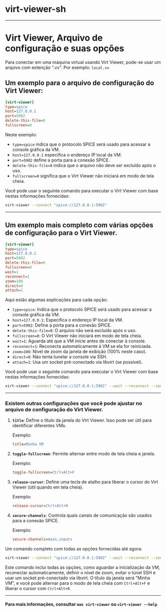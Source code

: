# virt-viewer-sh
___
# Virt Viewer, Arquivo de configuração e suas opções

Para conectar em uma máquina virtual usando Virt Viewer, pode-se usar um arquivo com extenção ".vv".
Por exemplo: `local.vv`

## Um exemplo para o arquivo de configuração do Virt Viewer:

```ini
[virt-viewer]
type=spice
host=127.0.0.1
port=5902
delete-this-file=0
fullscreen=0
```

Neste exemplo:
- `type=spice` indica que o protocolo SPICE será usado para acessar a console gráfica da VM.
- `host=127.0.0.1` especifica o endereço IP local da VM.
- `port=5902` define a porta para a conexão SPICE.
- `delete-this-file=0` indica que o arquivo não deve ser excluído após o uso.
- `fullscreen=0` significa que o Virt Viewer não iniciará em modo de tela cheia.

Você pode usar o seguinte comando para executar o Virt Viewer com base nestas informações fornecidas:

```bash
virt-viewer --connect "spice://127.0.0.1:5902"
```
___

## Um exemplo mais completo com várias opções de configuração para o Virt Viewer.

```ini
[virt-viewer]
type=spice
host=127.0.0.1
port=5902
delete-this-file=0
fullscreen=0
wait=1
reconnect=1
zoom=100
direct=0
attach=1
```

Aqui estão algumas explicações para cada opção:

- `type=spice`: Indica que o protocolo SPICE será usado para acessar a console gráfica da VM.
- `host=127.0.0.1`: Especifica o endereço IP local da VM.
- `port=5902`: Define a porta para a conexão SPICE.
- `delete-this-file=0`: O arquivo não será excluído após o uso.
- `fullscreen=0`: O Virt Viewer não iniciará em modo de tela cheia.
- `wait=1`: Aguarda até que a VM inicie antes de conectar à console.
- `reconnect=1`: Reconecta automaticamente à VM se ela for reiniciada.
- `zoom=100`: Nível de zoom da janela de exibição (100% neste caso).
- `direct=0`: Não tenta tunelar a console via SSH.
- `attach=1`: Usa um socket pré-conectado via libvirt (se possível).

Você pode usar o seguinte comando para executar o Virt Viewer com base nestas informações fornecidas:

```bash
virt-viewer --connect "spice://127.0.0.1:5902" --wait --reconnect --zoom=100 --direct --attach
```
___

### Existem outras configurações que você pode ajustar no arquivo de configuração do Virt Viewer.  

1. **`title`**: Define o título da janela do Virt Viewer. Isso pode ser útil para identificar diferentes VMs.

    Exemplo:
    ```ini
    title=Minha VM
    ```

2. **`toggle-fullscreen`**: Permite alternar entre modo de tela cheia e janela.

    Exemplo:
    ```ini
    toggle-fullscreen=Ctrl+Alt+F
    ```

3. **`release-cursor`**: Define uma tecla de atalho para liberar o cursor do Virt Viewer (útil quando em tela cheia).

    Exemplo:
    ```ini
    release-cursor=Ctrl+Alt+R
    ```

4. **`secure-channels`**: Controla quais canais de comunicação são usados para a conexão SPICE.

    Exemplo:
    ```ini
    secure-channels=main,inputs
    ```

Um comando completo com todas as opções fornecidas até agora:

```bash
virt-viewer --connect "spice://127.0.0.1:5902" --wait --reconnect --zoom=100 --direct --attach --title "Minha VM" --toggle-fullscreen=Ctrl+Alt+F --release-cursor=Ctrl+Alt+R
```

Este comando inclui todas as opções, como aguardar a inicialização da VM, reconectar automaticamente, definir o nível de zoom, evitar o túnel SSH e usar um socket pré-conectado via libvirt. O título da janela será "Minha VM", e você pode alternar para o modo de tela cheia com `Ctrl+Alt+F` e liberar o cursor com `Ctrl+Alt+R`.
___

#### Para mais informações, consultar `man virt-viewer` ou `virt-viewer --help`
